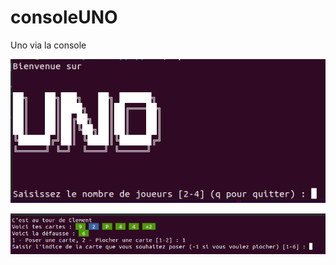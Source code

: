 # consoleUNO
Uno via la console

![alt text](https://github.com/Clement-Devevey/consoleUNO/blob/master/img/menu.png?raw=true)

![alt text](https://github.com/Clement-Devevey/consoleUNO/blob/master/img/tour_de_jeu.png?raw=true)
